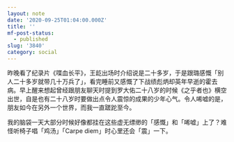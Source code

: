 ```yaml
---
layout: note
date: '2020-09-25T01:04:00.000Z'
title: ''
mf-post-status:
  - published
slug: '3840'
category: social
---
```

昨晚看了纪录片《喋血长平》，王龁出场时介绍说是二十多岁，于是跟璐感慨「别人二十多岁就带几十万兵了」，看完睡前又感慨了下战绩彪炳却英年早逝的霍去病。早上醒来想起曾经跟朋友聊天时提到罗大佑二十八岁的时候《之乎者也》横空出世，自是也有二十八岁时要做出点令人震惊的成果的少年心气。令人唏嘘的是，朋友如今在另外一个世界，而我一直蹉跎至今。

我的脑袋一天大部分时候好像都挂在这些虚无缥缈的「感慨」和「唏嘘」上了？难怪听椅子唱「鸡汤」「Carpe diem」时心里还会「震」一下。
